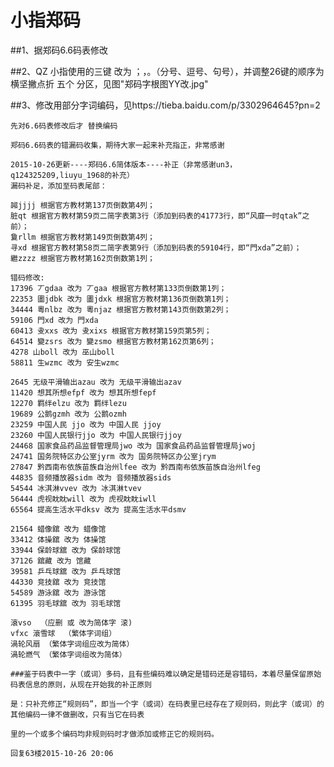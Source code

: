 # 小指郑码

##1、据郑码6.6码表修改

##2、QZ  小指使用的三键 改为 ；，。（分号、逗号、句号），并调整26键的顺序为 横坚撇点折 五个 分区，见图"郑码字根图YY改.jpg"

##3、修改用部分字词编码，见https://tieba.baidu.com/p/3302964645?pn=2
~~~~~~~~~~~~~~~~~~~~~~~~~~~~~~~~~~~~~~~~~~~~~~~~~~~~~~~~~~~~~~~~~~~~~~~~~~~~~~~~~~~~~~
先对6.6码表修改后才 替换编码

郑码6.6码表的错漏码收集，期待大家一起来补充指正，非常感谢

2015-10-26更新----郑码6.6简体版本----补正（非常感谢un3，q124325209,liuyu_1968的补充）
漏码补足，添加至码表尾部：

嘂jjjj 根据官方教材第137页倒数第4列；
脏qt 根据官方教材第59页二简字表第3行（添加到码表的41773行，即“风靡一时qtak”之前）；
敻rllm 根据官方教材第149页倒数第4列；
寻xd 根据官方教材第58页二简字表第9行（添加到码表的59104行，即“門xda”之前）；
繼zzzz 根据官方教材第162页倒数第1列；

错码修改:
17396 丆gdaa 改为 丆gaa 根据官方教材第133页倒数第1列；
22353 圕jdbk 改为 圕jdxk 根据官方教材第136页倒数第1列；
34444 粵nlbz 改为 粵njaz 根据官方教材第143页倒数第2列；
59106 門xd 改为 門xda
60413 叏xxs 改为 叏xixs 根据官方教材第159页第5列；
64514 變zsrs 改为 變zsmo 根据官方教材第162页第6列；
4278 山boll 改为 巫山boll
58811 生wzmc 改为 安生wzmc

2645 无级平滑输出azau 改为 无级平滑输出azav
11420 想其所想efpf 改为 想其所想fepf
12270 羁绊elzu 改为 羁绊lezu
19689 公鹅gzmh 改为 公鹅ozmh
23259 中国人民 jjo 改为 中国人民 jjoy
23260 中国人民银行jjo 改为 中国人民银行jjoy
24468 国家食品药品监督管理局jwo 改为 国家食品药品监督管理局jwoj
24741 国务院特区办公室jyrm 改为 国务院特区办公室jrym
27847 黔西南布依族苗族自治州lfee 改为 黔西南布依族苗族自治州lfeg
44835 音频播放器sidm 改为 音频播放器sids
54544 冰淇淋vvev 改为 冰淇淋tvev
56444 虎视眈眈will 改为 虎视眈眈iwll
65564 提高生活水平dksv 改为 提高生活水平dsmv

21564 蜡像舘 改为 蜡像馆
33412 体操舘 改为 体操馆
33944 保龄球舘 改为 保龄球馆
37126 舘藏 改为 馆藏
39581 乒乓球舘 改为 乒乓球馆
44330 竞技舘 改为 竞技馆
54589 游泳舘 改为 游泳馆
61395 羽毛球舘 改为 羽毛球馆

滾vso  （应删 或 改为简体字 滚)
vfxc 滾雪球  （繁体字词组）
渦轮风扇 （繁体字词组应改为简体）
渦轮燃气 （繁体字词组改为简体）

###鉴于码表中一字（或词）多码，且有些编码难以确定是错码还是容错码，本着尽量保留原始码表信息的原则，从现在开始我的补正原则

是：只补充修正“规则码”，即当一个字（或词）在码表里已经存在了规则码，则此字（或词）的其他编码一律不做删改，只有当它在码表

里的一个或多个编码均非规则码时才做添加或修正它的规则码。

回复63楼2015-10-26 20:06
~~~~~~~~~~~~~~~~~~~~~~~~~~~~~~~~~~~~~~~~~~~~~~~~~~~~~~~~~~~~~~~~~~~~~~~~~~~~~~~~~~~~~~

